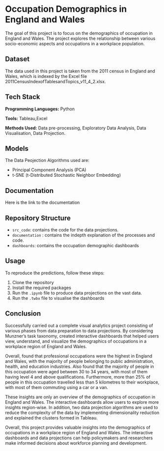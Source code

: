 
# Occupation Demographics in England and Wales

The goal of this project is to focus on the demographics of occupation in England and Wales. The project explores the relationship between various socio-economic aspects and occupations in a workplace population.


## Dataset

The data used in this project is taken from the 2011 census in England and Wales, which is indexed by the Excel file 2011CensusIndexofTablesandTopics_v11_4_2.xlsx. 
## Tech Stack

**Programming Languages:** Python

**Tools:** Tableau,Excel

**Methods Used:** Data pre-processing, Exploratory Data Analysis, Data Visualisation, Data Projection.


## Models

The Data Peojection Algorithms used are:

- Principal Component Analysis (PCA)
- t-SNE (t-Distributed Stochastic Neighbor Embedding)

## Documentation

Here is the link to the documentation


## Repository Structure

 - `src_code`: contains the code for the data  projections.
 - `documentation` : contains the indepth explanation of the processes and code.
 - `dashboards`: contains the occupation demographic dashboards
## Usage

To reproduce the predictions, follow these steps:

1. Clone the repository
2. Install the required packages
3. Run the `.ipynb` file to produce data projections on the vast data. 
4. Run the `.twbx` file to visualise the dashboards 
   

## Conclusion

Successfully carried out a complete visual analytics project consisting of various phases from data preparation to data projections. By considering Munzner’s task taxonomy, created interactive dashboards that helped users view, understand, and visualize the demographics of occupations in a workplace region of England and Wales.

Overall, found that professional occupations were the highest in England and Wales, with the majority of people belonging to public administration, health, and education industries. Also found that the majority of people in this occupation were aged between 30 to 34 years, with most of them having level 4 and above qualifications. Furthermore, more than 25% of people in this occupation travelled less than 5 kilometres to their workplace, with most of them commuting using a car or a van.

These insights are only an overview of the demographics of occupation in England and Wales. The interactive dashboards allow users to explore more insights region-wise. In addition, two data projection algorithms are used to reduce the complexity of the data by implementing dimensionality reduction and explained the clusters formed in Tableau.

Overall, this project provides valuable insights into the demographics of occupations in a workplace region of England and Wales. The interactive dashboards and data projections can help policymakers and researchers make informed decisions about workforce planning and development.